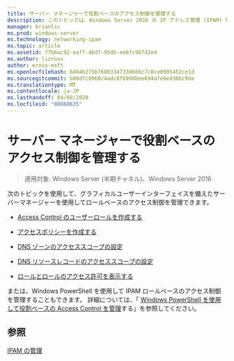 ```yaml
---
title: サーバー マネージャーで役割ベースのアクセス制御を管理する
description: このトピックは、Windows Server 2016 の IP アドレス管理 (IPAM) 管理ガイドに含まれています。
manager: brianlic
ms.prod: windows-server
ms.technology: networking-ipam
ms.topic: article
ms.assetid: 77b6ac92-eaff-46d7-95db-ee6fc96742ed
ms.author: lizross
author: eross-msft
ms.openlocfilehash: 6d84b275b76803347330666c7c8ce0995452ce1d
ms.sourcegitcommit: b00d7c8968c4adc8f699dbee694afe6ed36bc9de
ms.translationtype: MT
ms.contentlocale: ja-JP
ms.lasthandoff: 04/08/2020
ms.locfileid: "80860635"
---
```

# <a name="manage-role-based-access-control-with-server-manager"></a>サーバー マネージャーで役割ベースのアクセス制御を管理する

>適用対象: Windows Server (半期チャネル)、Windows Server 2016

次のトピックを使用して、グラフィカルユーザーインターフェイスを備えたサーバーマネージャーを使用してロールベースのアクセス制御を管理できます。  
  
-   [Access Control のユーザーロールを作成する](../../technologies/ipam/Create-a-User-Role-for-Access-Control.md)  
  
-   [アクセスポリシーを作成する](../../technologies/ipam/Create-an-Access-Policy.md)  
  
-   [DNS ゾーンのアクセススコープの設定](../../technologies/ipam/Set-Access-Scope-for-a-DNS-Zone.md)
  
-   [DNS リソースレコードのアクセススコープの設定](../../technologies/ipam/Set-Access-Scope-for-DNS-Resource-Records.md)
  
-   [ロールとロールのアクセス許可を表示する](../../technologies/ipam/View-Roles-and-Role-Permissions.md)
  
または、Windows PowerShell を使用して IPAM ロールベースのアクセス制御を管理することもできます。 詳細については、「 [Windows PowerShell を使用して役割ベースの Access Control を管理](../../technologies/ipam/Manage-Role-Based-Access-Control-with-Windows-PowerShell.md)する」を参照してください。
  
## <a name="see-also"></a>参照  
[IPAM の管理](Manage-IPAM.md)  
  


